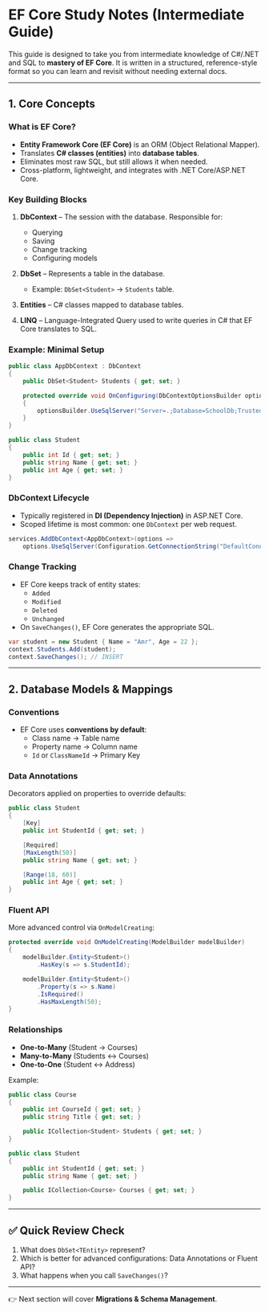 # EF Core Study Notes (Intermediate Guide)

This guide is designed to take you from intermediate knowledge of C#/.NET and SQL to **mastery of EF Core**. It is written in a structured, reference-style format so you can learn and revisit without needing external docs.

---

## 1. Core Concepts

### What is EF Core?
- **Entity Framework Core (EF Core)** is an ORM (Object Relational Mapper).
- Translates **C# classes (entities)** into **database tables**.
- Eliminates most raw SQL, but still allows it when needed.
- Cross-platform, lightweight, and integrates with .NET Core/ASP.NET Core.

### Key Building Blocks
1. **DbContext** – The session with the database. Responsible for:
   - Querying
   - Saving
   - Change tracking
   - Configuring models
   
2. **DbSet<TEntity>** – Represents a table in the database.
   - Example: `DbSet<Student>` → `Students` table.

3. **Entities** – C# classes mapped to database tables.

4. **LINQ** – Language-Integrated Query used to write queries in C# that EF Core translates to SQL.

### Example: Minimal Setup
```csharp
public class AppDbContext : DbContext
{
    public DbSet<Student> Students { get; set; }

    protected override void OnConfiguring(DbContextOptionsBuilder optionsBuilder)
    {
        optionsBuilder.UseSqlServer("Server=.;Database=SchoolDb;Trusted_Connection=True;");
    }
}

public class Student
{
    public int Id { get; set; }
    public string Name { get; set; }
    public int Age { get; set; }
}
```

### DbContext Lifecycle
- Typically registered in **DI (Dependency Injection)** in ASP.NET Core.
- Scoped lifetime is most common: one `DbContext` per web request.

```csharp
services.AddDbContext<AppDbContext>(options =>
    options.UseSqlServer(Configuration.GetConnectionString("DefaultConnection")));
```

### Change Tracking
- EF Core keeps track of entity states:
  - `Added`
  - `Modified`
  - `Deleted`
  - `Unchanged`
- On `SaveChanges()`, EF Core generates the appropriate SQL.

```csharp
var student = new Student { Name = "Amr", Age = 22 };
context.Students.Add(student);
context.SaveChanges(); // INSERT
```

---

## 2. Database Models & Mappings

### Conventions
- EF Core uses **conventions by default**:
  - Class name → Table name
  - Property name → Column name
  - `Id` or `ClassNameId` → Primary Key

### Data Annotations
Decorators applied on properties to override defaults:
```csharp
public class Student
{
    [Key]
    public int StudentId { get; set; }

    [Required]
    [MaxLength(50)]
    public string Name { get; set; }

    [Range(18, 60)]
    public int Age { get; set; }
}
```

### Fluent API
More advanced control via `OnModelCreating`:
```csharp
protected override void OnModelCreating(ModelBuilder modelBuilder)
{
    modelBuilder.Entity<Student>()
        .HasKey(s => s.StudentId);

    modelBuilder.Entity<Student>()
        .Property(s => s.Name)
        .IsRequired()
        .HasMaxLength(50);
}
```

### Relationships
- **One-to-Many** (Student → Courses)
- **Many-to-Many** (Students ↔ Courses)
- **One-to-One** (Student ↔ Address)

Example:
```csharp
public class Course
{
    public int CourseId { get; set; }
    public string Title { get; set; }

    public ICollection<Student> Students { get; set; }
}

public class Student
{
    public int StudentId { get; set; }
    public string Name { get; set; }

    public ICollection<Course> Courses { get; set; }
}
```

---

## ✅ Quick Review Check
1. What does `DbSet<TEntity>` represent?
2. Which is better for advanced configurations: Data Annotations or Fluent API?
3. What happens when you call `SaveChanges()`?

---

👉 Next section will cover **Migrations & Schema Management**.
